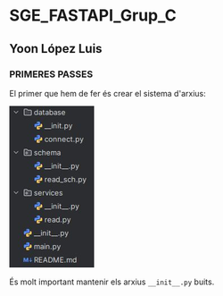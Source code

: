 # SGE_FASTAPI_Grup_C

## Yoon López Luis

### PRIMERES PASSES

El primer que hem de fer és crear el sistema d'arxius:

![001.jpg](.img/001.jpg)

És molt important mantenir els arxius `__init__.py` buits.

